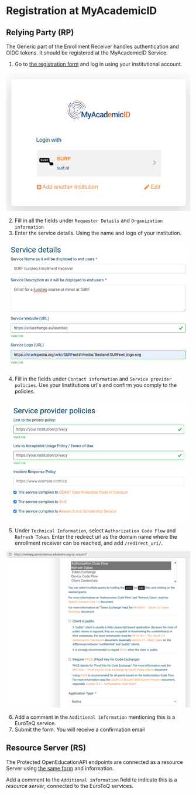 # Registration at MyAcademicID

## Relying Party (RP)

The Generic part of the Enrollment Receiver handles authentication and OIDC
tokens. It should be registered at the MyAcademicID Service.

1. Go to [the registration form](https://webapp.prod.erasmus.eduteams.org/sp_request)
   and log in using your institutional account.

![log in](./images/registration/1.png)

2. Fill in all the fields under `Requester Details` and `Organization information`
3. Enter the service details. Using the name and logo of your institution.

![service details](./images/registration/2.png)

4. Fill in the fields under `Contact information` and
   `Service provider policies`. Use your linstitutions url's and confirm you comply to the policies.

![service details](./images/registration/3.png)

5. Under `Technical Information`, select `Authorization Code Flow` and
   `Refresh Token`. Enter the redirect url as the domain name where the enrollment
   receiver can be reached, and add `/redirect_uri/`.

![Technical Information](./images/registration/4.png)

6. Add a comment in  the `Additional information` mentioning this is a EuroTeQ
   service.
7. Submit the form. You will receive a confirmation email

## Resource Server (RS)

The Protected OpenEducationAPI endpoints are connected as a resource Server
using [the same form](https://webapp.prod.erasmus.eduteams.org/sp_request) and
information.

Add a comment to the `Additional information` field te indicate this is a
_resource server_, connected to the EuroTeQ services.
